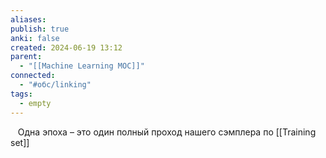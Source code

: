 ```yaml
---
aliases: 
publish: true
anki: false
created: 2024-06-19 13:12
parent:
  - "[[Machine Learning MOC]]"
connected:
  - "#обс/linking"
tags:
  - empty
---
```

 
 Одна эпоха – это один полный проход нашего сэмплера по [[Training set]]